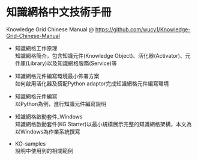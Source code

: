 # 知識網格中文技術手冊
Knowledge Grid Chinese Manual @ https://github.com/wucy1/Knowledge-Grid-Chinese-Manual

- 知識網格工作原理  
知識網格簡介，包含知識元件(Knowledge Object)、活化器(Activator)、元件庫(Library)以及知識網格服務(Service)等

- 知識網格元件編寫環境最小佈署方案  
如何啟用活化器及搭配Python adaptor完成知識網格元件編寫環境

- 知識網格元件編寫  
以Python為例，進行知識元件編寫說明

- 知識網格啟動套件_Windows  
知識網格啟動套件(KG Starter)以最小規模展示完整的知識網格架構，本文為以Windows為作業系統撰寫

- KO-samples  
說明中使用到的相關範例

